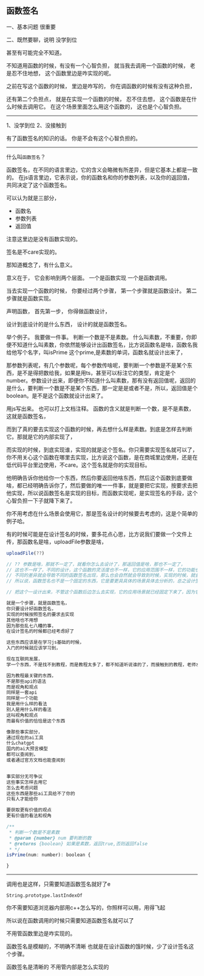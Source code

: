 ## 函数签名

一、基本问题 很重要

二、既然要聊，说明 没学到位

甚至有可能完全不知道。

不知道用函数的时候，有没有一个心智负担，
就当我去调用一个函数的时候，
老是忍不住地想，
这个函数里边是咋实现的呢。

之前在写这个函数的时候，
里边是咋写的，
你在调函数的时候有没有这种负担，

还有第二个负担点，
就是在实现一个函数的时候，
忍不住去想，
这个函数是在什么时候去调用它。
在这个场景里面怎么用这个函数的，
这也是个心智负担。

---

1、没学到位
2、没接触到

有了函数签名的知识的话。
你是不会有这个心智负担的。

---

什么叫`函数签名`？

函数签名，在不同的语言里边，它的含义会略微有所差异，但是它基本上都是一致的。
在js语言里边，它表示说，你的函数名和你的参数列表，以及你的返回值，共同决定了这个函数签名。

可以认为就是三部分，
- 函数名
- 参数列表
- 返回值

注意这里边是没有函数实现的。

签名是不care实现的。

那知道概念了，有什么意义。

意义在于，
它会影响到两个层面。
一个是函数实现
一个是函数调用。

当去实现一个函数的时候，
你要经过两个步骤，
第一个步骤就是函数设计。
第二步骤就是函数实现。

声明函数，
首先第一步，
你得做函数设计，

设计到底设计的是什么东西，
设计的就是函数签名。

举个例子。
我要做一件事。
判断一个数是不是素数。
什么叫素数，不重要，你即便不知道什么叫素数，你依然能够设计出函数签名，比方说函数名是啥，函数名我给他写个名字，叫isPrime 这个prime,是素数的单词，函数名就设计出来了，

那参数列表呢，有几个参数呢，每个参数传啥呢，要判断一个参数是不是某个东西，是不是得把数给我，如果是用ts，甚至可以标注它的类型，肯定是个number。参数设计出来，即便你不知道什么叫素数，那有没有返回值呢，返回的是什么，要判断一个数是不是某个东西，那一定是是或者不是，所以，返回值是个boolean。是不是这个函数就设计出来了。

用js写出来。
也可以打上文档注释。
函数的含义就是判断一个数，是不是素数，这就是函数签名，

而到了真的要去实现这个函数的时候，再去想什么样是素数。到底是怎样去判断它。那就是它的内部实现了，

而实现的时候，到底实现谁，实现的就是这个签名。你只需要实现签名就可以了，你不用关心这个函数在哪里去实现，比方说这个函数，是在商城里边使用，还是在低代码平台里边使用，不care。这个签名就是你的实现目标。

他明确告诉你他给你一个东西，然后你要返回他啥东西，然后这个函数到底要做啥，都已经明确告诉你了，然后要做的唯一一件事，就是要把它实现，按要求去把他实现，所以说函数签名是实现的目标，而函数实现呢，是实现签名的手段，这个心智负担一下子就降下来了。

你不用考虑在什么场景会使用它，那是签名设计的时候要去考虑的，这是个简单的例子哈。


有的时候可能是在设计签名的时候，要多花点心思，比方说我们要做一个文件上传，那函数名是啥，uploadFile参数是啥，

```js
uploadFile(??)

// ?? 参数是啥，那就不一定了，就看你怎么去设计了，那返回值是啥，那也不一定了，
// 这也不一样了，不同的设计，这个函数的灵活度也不一样，它的应用范围不一样，它的功能也会不一样也会有差异。
// 不同的差异就会导致不同的函数签名出现，那么也会自然就会导致到时候，实现的时候，就会有不同的实现，
// 所以说，函数签名也不是一个固定的东西，它是要更具具体的场景具体去分析的，总之设计签名的时候，你完全不用care它的实现是啥，怎么去敲把它敲出来，不用care。你只需要去设计它的函数名，参数列表，返回值就行了。

// 把这个一设计出来，不管这个函数后边怎么去实现，它的应用场景就已经固定下来了，因为它的功能就固定了，而到时候实现的时候，就按照这个签名设计，去把它实现就完事了，所以这个点就是函数实现层面，它的心智负担怎么降低下来呢，

就是一个步骤，就是函数签名，
你只要设计好函数签名，
实现的时候按照签名的要求去实现
其他啥也不用想
因为那些乱七八糟的事，
在设计签名的时候都已经考虑好了

这些东西应该是在学习js基础的时候，
入门的时候就应该学习到，

现在互联网发展，
学一个东西，不是找不到教程，而是教程太多了，都不知道听说谁的了，而接触到的教程，老师水平的上限就决定了你的水平的上限。特别是入门教程。老师啥水平，基本以后也就是那个水平了，

因为教程最关键的东西，
不是那些api的语法
而是视角和观点
同样是一套api
同样是一个功能
我是用什么样的看法
别人是用什么样的看法
这叫视角和观点
而最有价值的恰恰是这个东西

像那些事实部分，
通过现在的ai工具
什么chatgpt
国内的ai大预言模型
都可以查阅到，
或者通过官方文档也能查阅到


事实部分无可争议
这些事实怎样去用它
怎么去考虑问题
这些东西是那些ai工具给不了你的
只有人才能给你

要获取更有价值的观点
更有价值的看法和视角

```

```js
/**
 * 判断一个数是不是素数
 * @param {number} num 要判断的数
 * @returns {boolean} 如果是素数，返回true,否则返回false
 * */
isPrime(num: number): boolean {

}
```


---

调用也是这样，只需要知道函数签名就好了e

`String.prototype.lastIndexOf`

你不需要知道浏览器内部用c++怎么写的，你照样可以用，用得飞起

所以说在函数调用的时候只需要知道函数签名就可以了

不用管函数里边是咋实现的。

函数签名是模糊的，不明确不清晰
也就是在设计函数的饿时候，少了设计签名这个步骤。


函数签名是清晰的
不用管内部是怎么实现的












